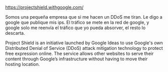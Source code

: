 https://projectshield.withgoogle.com/

Somos una pequeña empresa que si me hacen un DDoS me tiran.
Le digo a google que publique mis ips.
El tráfico se mete en la red de google, y google solo me reenvía el tráfico que yo pueda absorver, el resto lo descarta.

Project Shield is an initiative launched by Google Ideas to use Google's own Distributed Denial of Service (DDoS) attack mitigation technology to protect free expression online. The service allows other websites to serve their content through Google’s infrastructure without having to move their hosting location.
